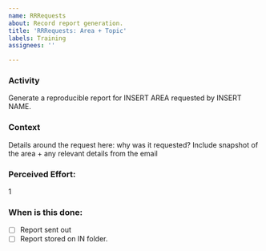 ```yaml
---
name: RRRequests
about: Record report generation.
title: 'RRRequests: Area + Topic'
labels: Training
assignees: ''

---
```


### Activity
Generate a reproducible report for INSERT AREA requested by INSERT NAME.

### Context
Details around the request here: why was it requested?  Include snapshot of the area + any relevant details from the email

### Perceived Effort:
1

### When is this done:
- [ ] Report sent out
- [ ] Report stored on IN folder.
